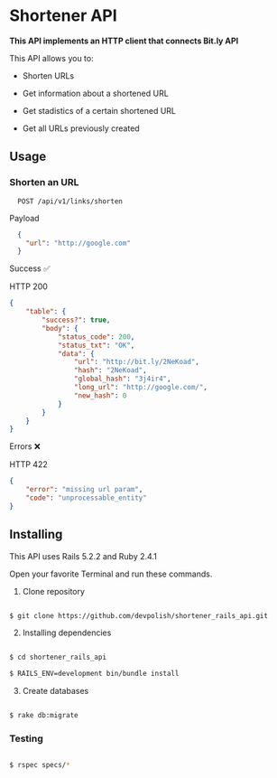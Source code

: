 
# Shortener API

**This API implements an HTTP client that connects Bit.ly API**

This API allows you to:

- Shorten URLs

- Get information about a shortened URL

- Get stadistics of a certain shortened URL

- Get all URLs previously created

  

## Usage

### Shorten an URL

```
  POST /api/v1/links/shorten
```

Payload

```json
  {
    "url": "http://google.com"
  }
```

Success ✅

HTTP 200

```json
{
    "table": {
        "success?": true,
        "body": {
            "status_code": 200,
            "status_txt": "OK",
            "data": {
                "url": "http://bit.ly/2NeKoad",
                "hash": "2NeKoad",
                "global_hash": "3j4ir4",
                "long_url": "http://google.com/",
                "new_hash": 0
            }
        }
    }
}
```
Errors ❌

HTTP 422

```json
{
    "error": "missing url param",
    "code": "unprocessable_entity"
}
```  

## Installing


This API uses Rails 5.2.2 and Ruby 2.4.1

  

Open your favorite Terminal and run these commands.

  

1) Clone repository

```sh

$ git clone https://github.com/devpolish/shortener_rails_api.git

```

  

2) Installing dependencies

```sh

$ cd shortener_rails_api

$ RAILS_ENV=development bin/bundle install

```

  

3) Create databases

  

```sh

$ rake db:migrate

```

  

### Testing

 
```sh

$ rspec specs/*

```

